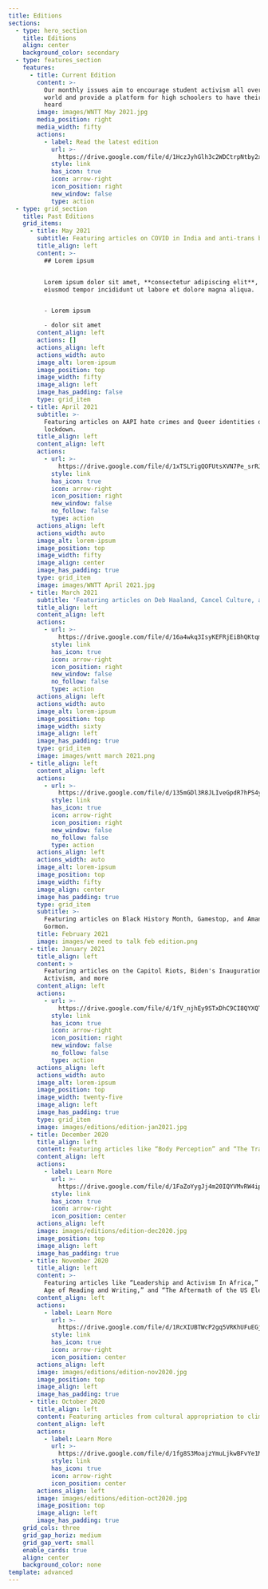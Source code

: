 ```yaml
---
title: Editions
sections:
  - type: hero_section
    title: Editions
    align: center
    background_color: secondary
  - type: features_section
    features:
      - title: Current Edition
        content: >-
          Our monthly issues aim to encourage student activism all over the
          world and provide a platform for high schoolers to have their voices
          heard
        image: images/WNTT May 2021.jpg
        media_position: right
        media_width: fifty
        actions:
          - label: Read the latest edition
            url: >-
              https://drive.google.com/file/d/1HczJyhGlh3c2WDCtrpNtby2xMgpL03uS/view?usp=sharing
            style: link
            has_icon: true
            icon: arrow-right
            icon_position: right
            new_window: false
            type: action
  - type: grid_section
    title: Past Editions
    grid_items:
      - title: May 2021
        subtitle: Featuring articles on COVID in India and anti-trans bills in the US
        title_align: left
        content: >-
          ## Lorem ipsum


          Lorem ipsum dolor sit amet, **consectetur adipiscing elit**, sed do
          eiusmod tempor incididunt ut labore et dolore magna aliqua.


          - Lorem ipsum

          - dolor sit amet
        content_align: left
        actions: []
        actions_align: left
        actions_width: auto
        image_alt: lorem-ipsum
        image_position: top
        image_width: fifty
        image_align: left
        image_has_padding: false
        type: grid_item
      - title: April 2021
        subtitle: >-
          Featuring articles on AAPI hate crimes and Queer identities during
          lockdown.
        title_align: left
        content_align: left
        actions:
          - url: >-
              https://drive.google.com/file/d/1xTSLYigQOFUtsXVN7Pe_srRJxCTeRaXK/view?usp=sharing
            style: link
            has_icon: true
            icon: arrow-right
            icon_position: right
            new_window: false
            no_follow: false
            type: action
        actions_align: left
        actions_width: auto
        image_alt: lorem-ipsum
        image_position: top
        image_width: fifty
        image_align: center
        image_has_padding: true
        type: grid_item
        image: images/WNTT April 2021.jpg
      - title: March 2021
        subtitle: 'Featuring articles on Deb Haaland, Cancel Culture, and more.'
        title_align: left
        content_align: left
        actions:
          - url: >-
              https://drive.google.com/file/d/16a4wkq3IsyKEFRjEiBhQKtqmOFqTSLbO/view?usp=sharing
            style: link
            has_icon: true
            icon: arrow-right
            icon_position: right
            new_window: false
            no_follow: false
            type: action
        actions_align: left
        actions_width: auto
        image_alt: lorem-ipsum
        image_position: top
        image_width: sixty
        image_align: left
        image_has_padding: true
        type: grid_item
        image: images/wntt march 2021.png
      - title_align: left
        content_align: left
        actions:
          - url: >-
              https://drive.google.com/file/d/135mGDl3R8JLIveGpdR7hPS4yDXfgftLt/view?usp=sharing
            style: link
            has_icon: true
            icon: arrow-right
            icon_position: right
            new_window: false
            no_follow: false
            type: action
        actions_align: left
        actions_width: auto
        image_alt: lorem-ipsum
        image_position: top
        image_width: fifty
        image_align: center
        image_has_padding: true
        type: grid_item
        subtitle: >-
          Featuring articles on Black History Month, Gamestop, and Amanda
          Gormon.
        title: February 2021
        image: images/we need to talk feb edition.png
      - title: January 2021
        title_align: left
        content: >
          Featuring articles on the Capitol Riots, Biden's Inauguration, Art and
          Activism, and more
        content_align: left
        actions:
          - url: >-
              https://drive.google.com/file/d/1fV_njhEy9STxDhC9CI8QYXQTfLvZ4mW-/view
            style: link
            has_icon: true
            icon: arrow-right
            icon_position: right
            new_window: false
            no_follow: false
            type: action
        actions_align: left
        actions_width: auto
        image_alt: lorem-ipsum
        image_position: top
        image_width: twenty-five
        image_align: left
        image_has_padding: true
        type: grid_item
        image: images/editions/edition-jan2021.jpg
      - title: December 2020
        title_align: left
        content: Featuring articles like “Body Perception” and “The Transfer of Power.”
        content_align: left
        actions:
          - label: Learn More
            url: >-
              https://drive.google.com/file/d/1FaZoYygJj4m20IQYVMvRW4ipeHWVmMoU/view?usp=sharing
            style: link
            has_icon: true
            icon: arrow-right
            icon_position: center
        actions_align: left
        image: images/editions/edition-dec2020.jpg
        image_position: top
        image_align: left
        image_has_padding: true
      - title: November 2020
        title_align: left
        content: >-
          Featuring articles like “Leadership and Activism In Africa,” “The New
          Age of Reading and Writing,” and “The Aftermath of the US Election.”
        content_align: left
        actions:
          - label: Learn More
            url: >-
              https://drive.google.com/file/d/1RcXIUBTWcP2gq5VRKhUFuEGj4bzdEUOV/view?usp=sharing
            style: link
            has_icon: true
            icon: arrow-right
            icon_position: center
        actions_align: left
        image: images/editions/edition-nov2020.jpg
        image_position: top
        image_align: left
        image_has_padding: true
      - title: October 2020
        title_align: left
        content: Featuring articles from cultural appropriation to climate change.
        content_align: left
        actions:
          - label: Learn More
            url: >-
              https://drive.google.com/file/d/1fg8S3MoajzYmuLjkwBFvYe1Mw0hLyUqo/view?usp=sharing
            style: link
            has_icon: true
            icon: arrow-right
            icon_position: center
        actions_align: left
        image: images/editions/edition-oct2020.jpg
        image_position: top
        image_align: left
        image_has_padding: true
    grid_cols: three
    grid_gap_horiz: medium
    grid_gap_vert: small
    enable_cards: true
    align: center
    background_color: none
template: advanced
---
```

